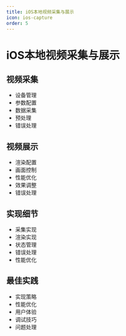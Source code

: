 ```yaml
---
title: iOS本地视频采集与展示
icon: ios-capture
order: 5
---
```


# iOS本地视频采集与展示

## 视频采集
- 设备管理
- 参数配置
- 数据采集
- 预处理
- 错误处理

## 视频展示
- 渲染配置
- 画面控制
- 性能优化
- 效果调整
- 错误处理

## 实现细节
- 采集实现
- 渲染实现
- 状态管理
- 错误处理
- 性能优化

## 最佳实践
- 实现策略
- 性能优化
- 用户体验
- 调试技巧
- 问题处理
